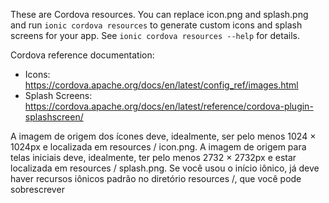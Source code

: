 These are Cordova resources. You can replace icon.png and splash.png and run
`ionic cordova resources` to generate custom icons and splash screens for your
app. See `ionic cordova resources --help` for details.

Cordova reference documentation:

- Icons: https://cordova.apache.org/docs/en/latest/config_ref/images.html
- Splash Screens: https://cordova.apache.org/docs/en/latest/reference/cordova-plugin-splashscreen/

A imagem de origem dos ícones deve, idealmente, ser pelo menos 1024 × 1024px e localizada em resources / icon.png. A imagem de origem para telas iniciais deve, idealmente, ter pelo menos 2732 × 2732px e estar localizada em resources / splash.png. Se você usou o início iônico, já deve haver recursos iônicos padrão no diretório resources /, que você pode sobrescrever
